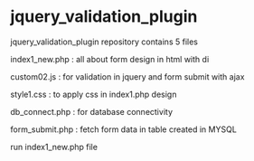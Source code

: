 # jquery_validation_plugin
jquery_validation_plugin repository contains 5 files

index1_new.php : all about form design in html with di

custom02.js : for validation in jquery and form submit with ajax

style1.css : to apply css in index1.php design

db_connect.php : for database connectivity

form_submit.php : fetch form data in table created in MYSQL

run index1_new.php file
